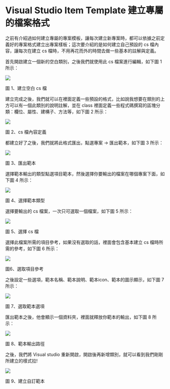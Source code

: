 # Visual Studio Item Template 建立專屬的檔案格式

之前有介紹過如何建立專屬的專案模板，讓每次建立新專案時，都可以依據之前定義好的專案格式建立出專案樣板；這次要介紹的是如何建立自己預設的 cs 檔內容，讓每次在建立 cs 檔時，不用再花而外的時間去做一些基本的註解與定義。

首先開啟建立一個新的空白類別，之後我們就使用此 cs 檔案進行編輯，如下圖 1 所示：

![](./images/image1.png)

圖 1、建立空白 cs 檔

建立完成之後，我們就可以在裡面定義一些預設的格式，比如說我想要在類別的上方可以有一個此類別的說明註解，並在 class 裡面定義一些程式碼撰寫的區塊分類：欄位、屬性、建構子、方法等，如下圖 2 所示：

![](./images/image2.png)

圖 2、cs 檔內容定義

都建立好了之後，我們就將此格式匯出，點選專案 → 匯出範本，如下圖 3 所示：

![](./images/image3.png)

圖 3、匯出範本

選擇範本輸出的類型點選項目範本，然後選擇你要輸出的檔案在哪個專案下面，如下圖 4 所示：

![](./images/image4.png)

圖 4、選擇範本類型

選擇要輸出的 cs 檔案，一次只可選取一個檔案，如下圖 5 所示：

![](./images/image5.png)

圖 5、選擇 cs 檔

選擇此檔案所需的項目參考，如果沒有選取的話，裡面會包含基本建立 cs 檔時所需的參考，如下圖 6 所示：

![](./images/image6.png)

圖6、選取項目參考

之後設定一些選項，範本名稱、範本說明、範本icon、範本的圖示顯示，如下圖 7 所示：

![](./images/image7.png)

圖 7、選取範本選項

匯出範本之後，他會顯示一個資料夾，裡面就釋放你範本的輸出，如下圖 8 所示：

![](./images/image8.png)

圖 8、範本輸出路徑

之後，我們將 Visual studio
重新開啟，開啟後再新增類別，就可以看到我們剛剛所建立的樣式拉!

![](./images/image9.png)

圖 9、建立自訂範本
